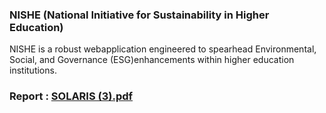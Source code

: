 ### NISHE (National Initiative for Sustainability in Higher Education) 
NISHE is a robust webapplication engineered to spearhead Environmental, Social, and Governance (ESG)enhancements within higher education institutions. 

### Report : [SOLARIS (3).pdf](https://github.com/siddanth-6365/SIH-ESG/files/13718993/SOLARIS.3.pdf)
